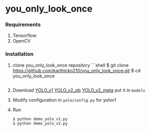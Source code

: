 # you_only_look_once

### Requirements
1. Tensorflow
2. OpenCV



### Installation

1. clone you_only_look_once repository
        ```shell
           $ git clone https://github.com/karthickn210/you_only_look_once.git
	   $ cd you_only_look_once
	```

2. Download [YOLO_v1](http://pan.baidu.com/s/1cGV694) [YOLO_v2_pb](http://pan.baidu.com/s/1hrRszrA) [YOLO_v2_meta](http://pan.baidu.com/s/1dEOaGPr) 
   put it in `models`

3. Modify configuration in `yolo/config.py` for yolov1

4. Run
	```Shell
	$ python demo_yolo_v1.py
	$ python demo_yolo_v2.py
	```
